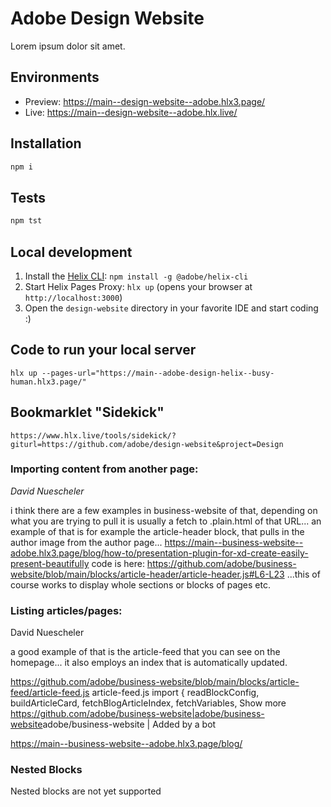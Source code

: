# Adobe Design Website
Lorem ipsum dolor sit amet.

## Environments
- Preview: https://main--design-website--adobe.hlx3.page/
- Live: https://main--design-website--adobe.hlx.live/

## Installation

```sh
npm i
```

## Tests

```sh
npm tst
```

## Local development

1. Install the [Helix CLI](https://github.com/adobe/helix-cli): `npm install -g @adobe/helix-cli`
1. Start Helix Pages Proxy: `hlx up` (opens your browser at `http://localhost:3000`)
1. Open the `design-website` directory in your favorite IDE and start coding :)


## Code to run your local server
    
    hlx up --pages-url="https://main--adobe-design-helix--busy-human.hlx3.page/"

## Bookmarklet "Sidekick"

    https://www.hlx.live/tools/sidekick/?giturl=https://github.com/adobe/design-website&project=Design


### Importing content from another page:

*David Nuescheler*

i think there are a few examples in business-website of that, depending on what you are trying to pull it is usually a fetch to .plain.html of that URL...
an example of that is for example the article-header block, that pulls in the author image from the author page...
https://main--business-website--adobe.hlx3.page/blog/how-to/presentation-plugin-for-xd-create-easily-present-beautifully
code is here:
https://github.com/adobe/business-website/blob/main/blocks/article-header/article-header.js#L6-L23
...this of course works  to display whole sections or blocks of pages etc.

### Listing articles/pages:

David Nuescheler

a good example of that is the article-feed that you can see on the homepage... it also employs an index that is automatically updated.

https://github.com/adobe/business-website/blob/main/blocks/article-feed/article-feed.js
article-feed.js
import {
  readBlockConfig,
  buildArticleCard,
  fetchBlogArticleIndex,
  fetchVariables,
Show more
<https://github.com/adobe/business-website|adobe/business-website>adobe/business-website | Added by a bot

https://main--business-website--adobe.hlx3.page/blog/


### Nested Blocks

Nested blocks are not yet supported